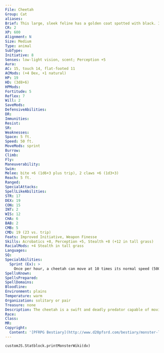 ```yaml
---
File: Cheetah
Group: Cat
aliases: 
Brief: This large, sleek feline has a golden coat spotted with black. Its long and powerful legs are obviously capable of great speed.
CR: 2
XP: 600
Alignment: N
Size: Medium
Type: animal
SubType: 
Initiative: 8
Senses: low-light vision, scent; Perception +5
Aura: 
AC: 15, touch 14, flat-footed 11
ACMods: (+4 Dex, +1 natural)
HP: 19
HD: (3d8+6)
HPMods: 
Fortitude: 5
Reflex: 7
Will: 2
SaveMods: 
DefensiveAbilities: 
DR: 
Immunities: 
Resist: 
SR: 
Weaknesses: 
Space: 5 ft.
Speed: 50 ft.
MoveMods: sprint
Burrow: 
Climb: 
Fly: 
Maneuverability: 
Swim: 
Melee: bite +6 (1d6+3 plus trip), 2 claws +6 (1d3+3)
Reach: 5 ft.
Ranged: 
SpecialAttacks: 
SpellLikeAbilities: 
STR: 17
DEX: 19
CON: 15
INT: 2
WIS: 12
CHA: 6
BAB: 2
CMB: 5
CMD: 19 (23 vs. trip)
Feats: Improved Initiative, Weapon Finesse
Skills: Acrobatics +8, Perception +5, Stealth +8 (+12 in tall grass)
RacialMods: +4 Stealth in tall grass
Languages: 
SQ: 
SpecialAbilities:
  Sprint (Ex): >
    Once per hour, a cheetah can move at 10 times its normal speed (500 feet) when it makes a charge.
SpellsKnown: 
SpellsPrepared: 
SpellDomains: 
Bloodline: 
Environment: plains
Temperature: warm
Organization: solitary or pair
Treasure: none
Description: The cheetah is a swift and deadly predator capable of moving with incredible speed, allowing it to run down unsuspecting foes hundreds of feet away.  The hunting cat avoids areas of dense and tangled undergrowth, but has great skill at lying in wait in tall grass.  An adult cheetah is 4-1/2 feet long and weighs 140 pounds.
Race: 
Class: 
MR: 
Copyright:
  Content: '[PFRPG Bestiary](http://www.d20pfsrd.com/bestiary/monster-listings/animals/cat/cheetah)'
---
```

```dataviewjs
customJS.Statblock.printMonsterWiki(dv)
```
